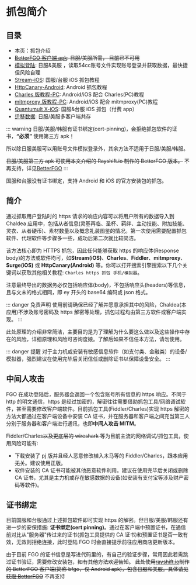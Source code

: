 # 抓包简介

## 目录

- 本页：抓包介绍
- ~~[BetterFGO 客户端 apk](./bfgo.md): 日服/美服所需， 目前已不可用~~
- [模拟登陆](./auto_login.md): 日服&美服 ，读取54cc账号文件实现账号登录并获取数据，最快捷但风险自理
- [Stream-iOS](./stream.md): 国服/台服 iOS 抓包教程
- [HttpCanary-Android](./httpcanary.md): Android 抓包教程
- [Charles 版教程-PC](./charles.md): Android/iOS 配合 Charles(PC)教程
- [mitmproxy 版教程-PC](./mitmproxy.md): Android/iOS 配合 mitmproxy(PC)教程
- [Quantumult X-iOS](./quantumultx.md): 国服&台服 iOS 抓包（付费 app）
- [迁移数据](./transfer_data.md): 日服/美服多客户端共存

::: warning
日服/美服/韩服有证书绑定(cert-pinning)，会拒绝抓包软件的证书，**“必须”** 使用第三方 apk！

所以除日服美服可以用账号文件模拟登录外，其余方法不适用于日服/美服/韩服。

~~日服/美服第三方 apk 可使用本文介绍的 Rayshift.io 制作的 BetterFGO 版本。~~ 不再支持，详见[BetterFGO](./bfgo.md)
:::

国服和台服没有证书绑定，支持 Android 和 iOS 的官方安装包的抓包。

## 简介

通过抓取用户登陆时的 https 请求的响应内容可以将用户所有的数据导入到 Chaldea 应用中，包括从者信息(灵基再临、圣杯、羁绊、主动技能、附加技能、灵衣、从者硬币)、素材数量以及概念礼装图鉴的情况。第一次使用需要配置抓包软件、代理软件等步骤多一些，成功后第二次就比较简洁。

该方法核心即为 HTTPS 抓包，因此任何能够获取 https 的响应体(Response body)的方法或软件均可，如**Stream(iOS)**、**Charles**、**Fiddler**、**mitmproxy**、**Surge(iOS)** 或 **HttpCanary(Android)** 等。你可以打开搜索引擎搜索以下几个关键词以获取其他相关教程: `Charles https 抓包 手机/模拟器`。

注意最终导出的数据务必仅包括响应体(body)，不包括响应头(headers)等信息，且与文末的格式相同，即 ey 开头的 base64 编码或 json 格式。

::: danger 免责声明
使用前请确保已经了解并愿意承担其中的风险，Chaldea(本应用)不涉及账号密码及 https 解密等处理，抓包过程均由第三方软件或客户端实现。
:::

此处原理的介绍非常简洁，主要目的是为了理解为什么要这么做以及这些操作中存在的风险，详细原理和风险可咨询度娘。了解后如果不信任本方法，请勿使用。

::: danger 提醒
对于主力机或安装有敏感信息软件（如支付类、金融类）的设备/模拟器，强烈建议在使用完毕后关闭信任或删除证书以保障设备安全。
:::

## 中间人攻击

FGO 在成功登陆后，服务器会返回一个包含账号所有信息的 https 响应。不同于 http 的明文通信，https 是经过加密的，解密往往需要借助抓包工具/网络调试软件，甚至需要修改客户端软件。目前抓包工具(Fiddler/Charles)实现 https 解密的方法大都通过在客户端设备中安装 CA 证书，并在服务器和客户端之间充当第三人分别于服务器和客户端进行通讯，也即**中间人攻击 MITM**。

Fiddler/Charles~~以及更底层的 wireshark 等~~为目前主流的网络调试/抓包工具，使用风险可能有:

- 下载安装了 pj 版并且经人恶意修改植入木马等的 Fiddler/Charles，~~跟本应用无关~~。建议使用正版。
- 软件安装的 CA 证书可能被其他恶意软件利用。建议在使用完毕后关闭或删除 CA 证书，尤其是主力机或存在敏感数据的设备(如安装有支付宝等涉及财产密码等软件)。

## 证书绑定

目前国服和台服通过上述抓包软件即可实现 https 的解密。但日服/美服/韩服还有进一步的安保措施: **证书绑定(cert pinning)**。通过在客户端中预置证书，在通信前对比从"服务器"传过来的证书(抓包工具提供的 CA 证书)和预置证书是否一致有效，无效则拒绝连接，此时登陆 FGO 时会直接提示前往应用商店更新版本。

由于目前 FGO 的证书信息是写进代码里的，有自己的验证步骤，常用因此若需跳过证书验证，需要修改安装包，~~如有其他方法欢迎告知~~。
~~此处使用[rayshift.io](https://rayshift.io/)制作的 BetterFGO 客户端(简称 bfgo，仅 Android apk)，包含日服和美服。具体请见[获取 BetterFGO](./bfgo.md)~~ 不再支持
